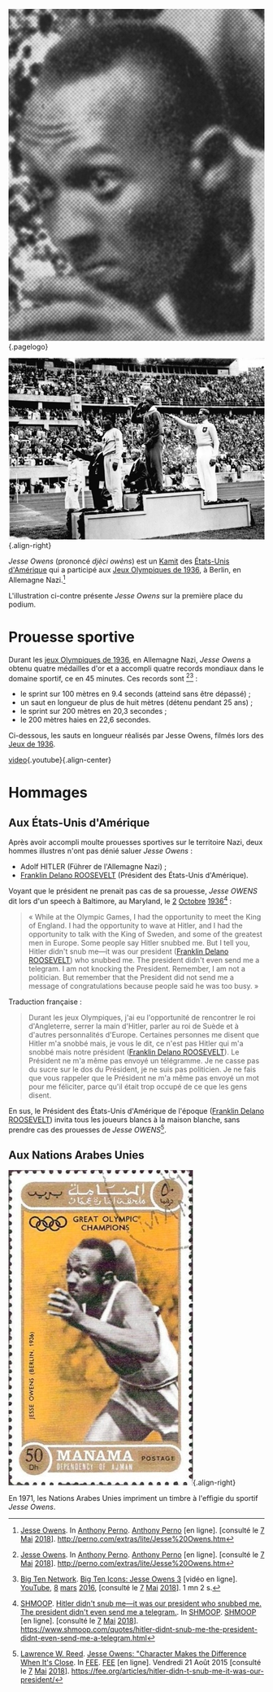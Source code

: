 <!-- TITLE: Jesse Owens -->
<!-- SUBTITLE: Présentation de l'athlète Jesse Owens -->

![Tete De Jesse Owens](/uploads/personnalite/tete-de-jesse-owens.jpg "Tete De Jesse Owens"){.pagelogo}

![Bundesarchiv Bild 183 G 00630 Sommerolympiade Siegerehrung Weitsprung](/uploads/personnalite/bundesarchiv-bild-183-g-00630-sommerolympiade-siegerehrung-weitsprung.jpg "Jesse Owens, médaille d'or du saut en longueur"){.align-right}

*Jesse Owens* (prononcé *djèci owèns*) est un [Kamit](/peuple/monde/kamit) des [États-Unis d'Amérique](/geographie/pays/tamara/nord/etats-unis-d-amerique) qui a participé aux [Jeux Olympiques de 1936](), à Berlin, en Allemagne Nazi.[^1]

L'illustration ci-contre présente *Jesse Owens* sur la première place du podium.

# Prouesse sportive
Durant les [jeux Olympiques de 1936](), en Allemagne Nazi, *Jesse Owens* a obtenu quatre médailles d'or et a accompli quatre records mondiaux dans le domaine sportif, ce en 45 minutes. Ces records sont [^1][^2] :
* le sprint sur 100 mètres en 9.4 seconds (atteind sans être dépassé) ;
* un saut en longueur de plus de huit mètres (détenu pendant 25 ans) ;
* le sprint sur 200 mètres en 20,3 secondes ;
* le 200 mètres haies en 22,6 secondes.

Ci-dessous, les sauts en longueur réalisés par Jesse Owens, filmés lors des [Jeux de 1936]().

[video](https://www.youtube.com/watch?v=hR6VFvMXCN4){.youtube}{.align-center}

# Hommages
## Aux États-Unis d'Amérique
Après avoir accompli moulte prouesses sportives sur le territoire Nazi, deux hommes illustres n'ont pas dénié saluer *Jesse Owens* :
* Adolf HITLER (Führer de l'Allemagne Nazi) ;
* [Franklin Delano ROOSEVELT](/personnalite/homme/a-classer/tarana/nord/pays/etats-unis/president/franklin-delano-roosevelt) (Président des États-Unis d'Amérique).

Voyant que le président ne prenait pas cas de sa prouesse, *Jesse OWENS* dit lors d'un speech à Baltimore, au Maryland, le [2](/histoire/date/calendrier-gregorien/par-jour/02) [Octobre](/histoire/date/calendrier-gregorien/par-mois/octobre) [1936](/histoire/date/calendrier-gregorien/par-annee/1936)[^4] :

> « While at the Olympic Games, I had the opportunity to meet the King of England. I had the opportunity to wave at Hitler, and I had the opportunity to talk with the King of Sweden, and some of the greatest men in Europe. Some people say Hitler snubbed me. But I tell you, Hitler didn't snub me—it was our president ([Franklin Delano ROOSEVELT](/personnalite/homme/a-classer/tarana/nord/pays/etats-unis/president/franklin-delano-roosevelt)) who snubbed me. The president didn't even send me a telegram. I am not knocking the President. Remember, I am not a politician. But remember that the President did not send me a message of congratulations because people said he was too busy. »
> 
Traduction française :
> Durant les jeux Olympiques, j'ai eu l'opportunité de rencontrer le roi d'Angleterre, serrer la main d'Hitler, parler au roi de Suède et à d'autres personnalités d'Europe. Certaines personnes me disent que Hitler m'a snobbé mais, je vous le dit, ce n'est pas Hitler qui m'a snobbé mais notre président ([Franklin Delano ROOSEVELT](/personnalite/homme/a-classer/tarana/nord/pays/etats-unis/president/franklin-delano-roosevelt)). Le Président ne m'a même pas envoyé un télégramme. Je ne casse pas du sucre sur le dos du Président, je ne suis pas politicien. Je ne fais que vous rappeler que le Président ne m'a même pas envoyé un mot pour me féliciter, parce qu'il était trop occupé de ce que les gens disent.

En sus, le Président des États-Unis d'Amérique de l'époque ([Franklin Delano ROOSEVELT](/personnalite/homme/a-classer/tarana/nord/pays/etats-unis/president/franklin-delano-roosevelt)) invita tous les joueurs blancs à la maison blanche, sans prendre cas des prouesses de *Jesse OWENS*[^3].

## Aux Nations Arabes Unies

![Jesse Owens 1971 Ajman Stamp](/uploads/personnalite/jesse-owens-1971-ajman-stamp.jpg "Timbre d'Ajman (Nations Arabes Unies) datant de 1971 à l'effigie de Jesse Owens"){.align-right}

En 1971, les Nations Arabes Unies impriment un timbre à l'effigie du sportif *Jesse Owens*.


[^1]: [Jesse Owens](http://perno.com/extras/lite/Jesse%20Owens.htm). In [Anthony Perno](http://perno.com/). [Anthony Perno](http://perno.com/) [en ligne]. [consulté le [7]() [Mai]() [2018]()]. http://perno.com/extras/lite/Jesse%20Owens.htm
[^2]: [Big Ten Network](https://www.youtube.com/channel/UC4LeRw7pIZ_kseS4Krn_DQA). [Big Ten Icons: Jesse Owens 3](https://www.youtube.com/watch?v=kMnKZ6PYLqo) [vidéo en ligne]. [YouTube](https://www.youtube.com/), [8]() [mars]() [2016](), [consulté le [7]() [Mai]() [2018]()]. 1 mn 2 s.
[^3]: [Lawrence W. Reed](https://fee.org/people/lawrence-w-reed/). [Jesse Owens: "Character Makes the Difference When It's Close](https://fee.org/articles/hitler-didn-t-snub-me-it-was-our-president/). In [FEE](https://fee.org). [FEE](https://fee.org) [en ligne]. Vendredi 21 Août 2015 [consulté le [7]() [Mai]() [2018]()]. https://fee.org/articles/hitler-didn-t-snub-me-it-was-our-president/
[^4]: [SHMOOP](https://www.shmoop.com). [Hitler didn't snub me—it was our president who snubbed me. The president didn't even send me a telegram.](https://www.shmoop.com/quotes/hitler-didnt-snub-me-the-president-didnt-even-send-me-a-telegram.html). In [SHMOOP](https://www.shmoop.com). [SHMOOP](https://www.shmoop.com) [en ligne]. [consulté le [7]() [Mai]() [2018]()]. https://www.shmoop.com/quotes/hitler-didnt-snub-me-the-president-didnt-even-send-me-a-telegram.html